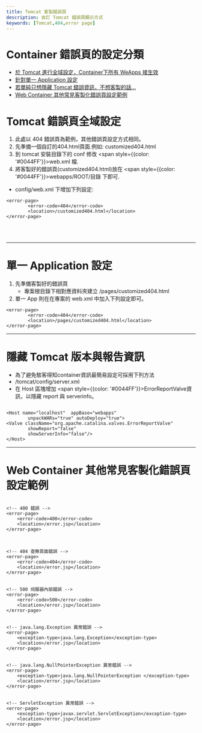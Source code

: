 ```yaml
---
title: Tomcat 客製錯誤頁
description: 自訂 Tomcat 錯誤頁顯示方式
keywords: [Tomcat,404,error page]
---
```



# Container 錯誤頁的設定分類
* [於 Tomcat 進行全域設定，Container下所有 WeApps 接生效](./Tomcat_Error_Page#global-setting)
* [針對單一 Application 設定](./Tomcat_Error_Page#ap-only-id)
* [若單純只想隱藏 Tomcat 錯誤資訊，不想客製的話...](./Hide_Tomcat_Version)
* [Web Container 其他常見客製化錯誤頁設定範例](./Tomcat_Error_Page#full-examples)

# Tomcat 錯誤頁全域設定 <span id="global-setting"></span>

1. 此處以 404 錯誤頁為範例，其他錯誤頁設定方式相同。
1. 先準備一個自訂的404.html頁面.例如: customized404.html
1. 到 tomcat 安裝目錄下的 conf 修改 <span style={{color: '#0044FF'}}>web.xml</span> 檔.
1. 將客製好的錯誤頁(customized404.html)放在 <span style={{color: '#0044FF'}}>webapps/ROOT/目錄</span>
下即可.

* config/web.xml 下增加下列設定:

```
<error-page> 
        <error-code>404</error-code> 
        <location>/customized404.html</location> 
</error-page>
```
<br/>
<br/>

---

# 單一 Application 設定 <span id="ap-only-id"></span>
1. 先準備客製好的錯誤頁 
    * 專案根目錄下相對應資料夾建立 /pages/customized404.html
1. 單一 App 則在在專案的 web.xml 中加入下列設定即可。

```
<error-page> 
        <error-code>404</error-code> 
        <location>/pages/customized404.html</location> 
</error-page>
```

---

# 隱藏 Tomcat 版本與報告資訊
* 為了避免駭客得知container資訊最簡易設定可採用下列方法
* /tomcat/config/server.xml
* 在 Host 區塊增加 <span style={{color: '#0044FF'}}>ErrorReportValve</span>資訊，以隱藏 report 與 serverinfo。


```

<Host name="localhost"  appBase="webapps"
        unpackWARs="true" autoDeploy="true">
<Valve className="org.apache.catalina.valves.ErrorReportValve"
        showReport="false"
        showServerInfo="false"/>
</Host>
```  

---
      
# Web Container 其他常見客製化錯誤頁設定範例<span id="full-examples"></span>

```

<!-- 400 錯誤 -->
<error-page>
    <error-code>400</error-code>
    <location>/error.jsp</location>
</error-page>



<!-- 404 查無頁面錯誤 -->
<error-page>
    <error-code>404</error-code>
    <location>/error.jsp</location>
</error-page>


<!-- 500 伺服器內部錯誤 -->
<error-page>
    <error-code>500</error-code>
    <location>/error.jsp</location>
</error-page>


<!-- java.lang.Exception 異常錯誤 -->
<error-page>
    <exception-type>java.lang.Exception</exception-type>
    <location>/error.jsp</location>
</error-page>


<!-- java.lang.NullPointerException 異常錯誤 -->
<error-page>
    <exception-type>java.lang.NullPointerException </exception-type>
    <location>/error.jsp</location>
</error-page>


<!-- ServletException 異常錯誤 -->
<error-page>
    <exception-type>javax.servlet.ServletException</exception-type>
    <location>/error.jsp</location>
</error-page>
```     